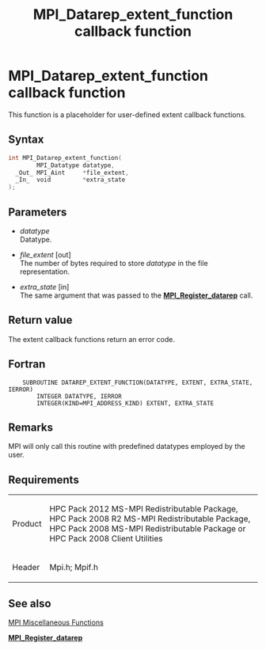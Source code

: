 ﻿---
title: MPI_Datarep_extent_function callback function
TOCTitle: MPI_Datarep_extent_function callback function
ms:assetid: 0a58ab96-146a-42af-871c-0acbd21df042
ms:mtpsurl: https://msdn.microsoft.com/en-us/library/Dn473289(v=VS.85)
ms:contentKeyID: 59360835
ms.date: 03/28/2018
mtps_version: v=VS.85
f1_keywords:
- DATAREP_EXTENT_FUNCTION
- mpi/DATAREP_EXTENT_FUNCTION
- mpi/MPI_Datarep_extent_function
- MPI_Datarep_extent_function
- mpif/DATAREP_EXTENT_FUNCTION
- mpif/MPI_Datarep_extent_function
dev_langs:
- C++
- C
---

# MPI\_Datarep\_extent\_function callback function

This function is a placeholder for user-defined extent callback functions.

## Syntax

``` c++
int MPI_Datarep_extent_function(
        MPI_Datatype datatype,
  _Out_ MPI_Aint     *file_extent,
  _In_  void         *extra_state
);
```

## Parameters

  - *datatype*  
    Datatype.

  - *file\_extent* \[out\]  
    The number of bytes required to store *datatype* in the file representation.

  - *extra\_state* \[in\]  
    The same argument that was passed to the [**MPI\_Register\_datarep**](mpi-register-datarep-function.md) call.

## Return value

The extent callback functions return an error code.

## Fortran

``` FORTRAN
    SUBROUTINE DATAREP_EXTENT_FUNCTION(DATATYPE, EXTENT, EXTRA_STATE, IERROR)
        INTEGER DATATYPE, IERROR
        INTEGER(KIND=MPI_ADDRESS_KIND) EXTENT, EXTRA_STATE
```

## Remarks

MPI will only call this routine with predefined datatypes employed by the user.

## Requirements

<table>
<colgroup>
<col  />
<col  />
</colgroup>
<tbody>
<tr class="odd">
<td><p>Product</p></td>
<td><p>HPC Pack 2012 MS-MPI Redistributable Package, HPC Pack 2008 R2 MS-MPI Redistributable Package, HPC Pack 2008 MS-MPI Redistributable Package or HPC Pack 2008 Client Utilities</p></td>
</tr>
<tr class="even">
<td><p>Header</p></td>
<td>Mpi.h;
Mpif.h</td>
</tr>
</tbody>
</table>


## See also

[MPI Miscellaneous Functions](mpi-miscellaneous-functions.md)

[**MPI\_Register\_datarep**](mpi-register-datarep-function.md)

